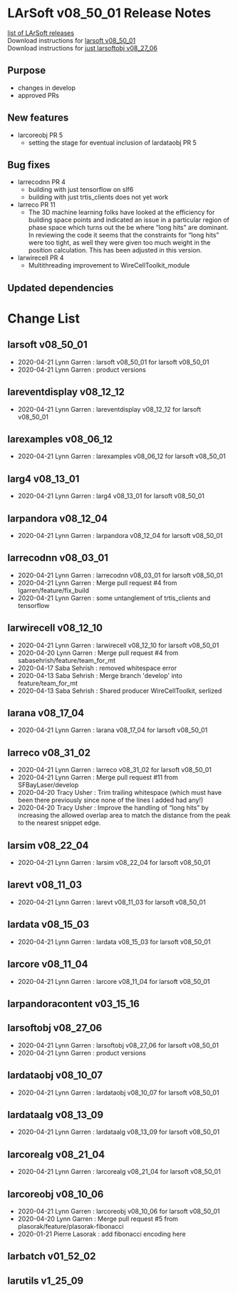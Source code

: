 # LArSoft v08_50_01 Release Notes



[list of LArSoft releases](LArSoft_release_list)  
Download instructions for [larsoft v08_50_01](https://scisoft.fnal.gov/scisoft/bundles/larsoft/v08_50_01/larsoft-v08_50_01.html)  
Download instructions for [just larsoftobj v08_27_06](https://scisoft.fnal.gov/scisoft/bundles/larsoftobj/v08_27_06/larsoftobj-v08_27_06.html)

## Purpose

-   changes in develop
-   approved PRs

## New features

-   larcoreobj PR 5
    -   setting the stage for eventual inclusion of lardataobj PR 5

## Bug fixes

-   larrecodnn PR 4
    -   building with just tensorflow on slf6
    -   building with just trtis_clients does not yet work
-   larreco PR 11
    -   The 3D machine learning folks have looked at the efficiency for building space points and indicated an issue in a particular region of phase space which turns out the be where “long hits” are dominant. In reviewing the code it seems that the constraints for “long hits” were too tight, as well they were given too much weight in the position calculation. This has been adjusted in this version.
-   larwirecell PR 4
    -   Multithreading improvement to WireCellToolkit_module

## Updated dependencies

# Change List

## larsoft v08_50_01

-   2020-04-21 Lynn Garren : larsoft v08_50_01 for larsoft v08_50_01
-   2020-04-21 Lynn Garren : product versions

## lareventdisplay v08_12_12

-   2020-04-21 Lynn Garren : lareventdisplay v08_12_12 for larsoft v08_50_01

## larexamples v08_06_12

-   2020-04-21 Lynn Garren : larexamples v08_06_12 for larsoft v08_50_01

## larg4 v08_13_01

-   2020-04-21 Lynn Garren : larg4 v08_13_01 for larsoft v08_50_01

## larpandora v08_12_04

-   2020-04-21 Lynn Garren : larpandora v08_12_04 for larsoft v08_50_01

## larrecodnn v08_03_01

-   2020-04-21 Lynn Garren : larrecodnn v08_03_01 for larsoft v08_50_01
-   2020-04-21 Lynn Garren : Merge pull request \#4 from lgarren/feature/fix_build
-   2020-04-21 Lynn Garren : some untanglement of trtis_clients and tensorflow

## larwirecell v08_12_10

-   2020-04-21 Lynn Garren : larwirecell v08_12_10 for larsoft v08_50_01
-   2020-04-20 Lynn Garren : Merge pull request \#4 from sabasehrish/feature/team_for_mt
-   2020-04-17 Saba Sehrish : removed whitespace error
-   2020-04-13 Saba Sehrish : Merge branch 'develop' into feature/team_for_mt
-   2020-04-13 Saba Sehrish : Shared producer WireCellToolkit, serlized

## larana v08_17_04

-   2020-04-21 Lynn Garren : larana v08_17_04 for larsoft v08_50_01

## larreco v08_31_02

-   2020-04-21 Lynn Garren : larreco v08_31_02 for larsoft v08_50_01
-   2020-04-21 Lynn Garren : Merge pull request \#11 from SFBayLaser/develop
-   2020-04-20 Tracy Usher : Trim trailing whitespace (which must have been there previously since none of the lines I added had any!)
-   2020-04-20 Tracy Usher : Improve the handling of “long hits” by increasing the allowed overlap area to match the distance from the peak to the nearest snippet edge.

## larsim v08_22_04

-   2020-04-21 Lynn Garren : larsim v08_22_04 for larsoft v08_50_01

## larevt v08_11_03

-   2020-04-21 Lynn Garren : larevt v08_11_03 for larsoft v08_50_01

## lardata v08_15_03

-   2020-04-21 Lynn Garren : lardata v08_15_03 for larsoft v08_50_01

## larcore v08_11_04

-   2020-04-21 Lynn Garren : larcore v08_11_04 for larsoft v08_50_01

## larpandoracontent v03_15_16

## larsoftobj v08_27_06

-   2020-04-21 Lynn Garren : larsoftobj v08_27_06 for larsoft v08_50_01
-   2020-04-21 Lynn Garren : product versions

## lardataobj v08_10_07

-   2020-04-21 Lynn Garren : lardataobj v08_10_07 for larsoft v08_50_01

## lardataalg v08_13_09

-   2020-04-21 Lynn Garren : lardataalg v08_13_09 for larsoft v08_50_01

## larcorealg v08_21_04

-   2020-04-21 Lynn Garren : larcorealg v08_21_04 for larsoft v08_50_01

## larcoreobj v08_10_06

-   2020-04-21 Lynn Garren : larcoreobj v08_10_06 for larsoft v08_50_01
-   2020-04-20 Lynn Garren : Merge pull request \#5 from plasorak/feature/plasorak-fibonacci
-   2020-01-21 Pierre Lasorak : add fibonacci encoding here

## larbatch v01_52_02

## larutils v1_25_09
